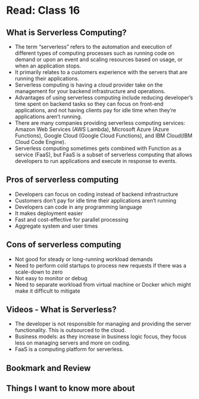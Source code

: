 # Read: Class 16

## What is Serverless Computing?

- The term “serverless” refers to the automation and execution of different types of computing processes such as running code on demand or upon an event and scaling resources based on usage, or when an application stops.  
- It primarily relates to a customers experience with the servers that are running their applications.  
- Serverless computing is having a cloud provider take on the management for your backend infrastructure and operations.  
- Advantages of using serverless computing include reducing developer’s time spent on backend tasks so they can focus on front-end applications, and not having clients pay for idle time when they’re applications aren’t running.  
- There are many companies providing serverless computing services: Amazon Web Services (AWS Lambda), Microsoft Azure (Azure Functions), Google Cloud (Google Cloud Functions), and IBM Cloud(IBM Cloud Code Engine).  
- Serverless computing sometimes gets combined with Function as a service (FaaS), but FaaS is a subset of serverless computing that allows developers to run applications and execute in response to events.  

## Pros of serverless computing

- Developers can focus on coding instead of backend infrastructure  
- Customers don’t pay for idle time their applications aren’t running  
- Developers can code in any programming language  
- It makes deployment easier  
- Fast and cost-effective for parallel processing  
- Aggregate system and user times  

## Cons of serverless computing

- Not good for steady or long-running workload demands  
- Need to perform cold startups to process new requests if there was a scale-down to zero  
- Not easy to monitor or debug  
- Need to separate workload from virtual machine or Docker which might make it difficult to mitigate  

## Videos - What is Serverless?

- The developer is not responsible for managing and providing the server functionality. This is outsourced to the cloud.
- Business models: as they increase in business logic focus, they focus less on managing servers and more on coding.
- FaaS is a computing platform for serverless.

## Bookmark and Review

## Things I want to know more about
